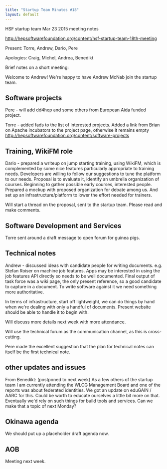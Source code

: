 ```yaml
---
title: "Startup Team Minutes #18"
layout: default
---
```


HSF startup team Mar 23 2015 meeting notes

http://hepsoftwarefoundation.org/content/hsf-startup-team-18th-meeting

Present: Torre, Andrew, Dario, Pere

Apologies: Craig, Michel, Andrea, Benedikt

Brief notes on a short meeting:

Welcome to Andrew! We're happy to have Andrew McNab join the startup team.

## Software projects

Pere - will add dd4hep and some others from European Aida funded project.

Torre - added fads to the list of interested projects.  Added a link from Brian on Apache incubators to the project page, otherwise it remains empty
    http://hepsoftwarefoundation.org/content/software-projects

## Training, WikiFM role

Dario - prepared a writeup on jump starting training, using WikiFM, which is complemented by some nice features particularly appropriate to training needs. Developers are willing to follow our suggestions to tune the platform to our needs.
Proposal is to evaluate it, identify an umbrella organization of courses. Beginning to gather possible early courses, interested people.
Prepared a mockup with proposed organization for debate among us. And set up an infrastructure/platform to lower the effort needed for trainers.

Will start a thread on the proposal, sent to the startup team. Please read and make comments.


## Software Development and Services

Torre sent around a draft message to open forum for guinea pigs.

## Technical notes

Andrew - discussed ideas with candidate people for writing documents. e.g. Stefan Roiser on machine job features. Apps may be interested in using the job features API directly so needs to be well documented. Final output of task force was a wiki page, the only present reference, so a good candidate to capture in a document. To write software against it we need something more authoritative.

In terms of infrastructure, start off lightweight, we can do things by hand when we're dealing with only a handful of documents. Present website should be able to handle it to begin with.

Will discuss more details next week with more attendance.

Will use the technical forum as the communication channel, as this is cross-cutting.

Pere made the excellent suggestion that the plan for technical notes can itself be the first technical note.

## other updates and issues

From Benedikt: (postponed to next week)
As a few others of the startup team I am currently attending the WLCG Management Board and one of the reports was about federated identities.
We got an update on eduGAIN / AARC for this. Could be worth to educate ourselves a little bit more on that. Eventually we'd rely on such things for build tools and services. Can we make that a topic of next Monday?

## Okinawa agenda

We should put up a placeholder draft agenda now.

## AOB

Meeting next week.
